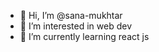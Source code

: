 - 👋 Hi, I’m @sana-mukhtar
- 👀 I’m interested in web dev
- 🌱 I’m currently learning react js


<!---
sana-mukhtar/sana-mukhtar is a ✨ special ✨ repository because its `README.md` (this file) appears on your GitHub profile.
You can click the Preview link to take a look at your changes.
--->

